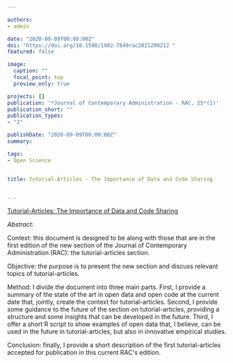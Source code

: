 ```yaml
---

authors:
- admin

date: "2020-09-09T00:00:00Z"
doi: "https://doi.org/10.1590/1982-7849rac2021200212 "
featured: false

image: 
  caption: ""
  focal_point: top
  preview_only: true

projects: []
publication: '*Journal of Contemporary Administration - RAC, 25*(1)'
publication_short: ""
publication_types:
- "2"

publishDate: "2020-09-09T00:00:00Z"
summary: 

tags:
- Open Science


title: Tutorial-Articles - The Importance of Data and Code Sharing


---
```


<script type="text/javascript" src="//cdn.plu.mx/widget-popup.js"></script>

<a href="https://plu.mx/plum/a/?doi=10.1590%2F1982-7849rac2021200212" data-popup="right" data-size="large" class="plumx-plum-print-popup" data-site="plum" data-hide-when-empty="true">Tutorial-Articles: The Importance of Data and Code Sharing</a>


*Abstract:*

Context: this document is designed to be along with those that are in the first edition of the new section of the Journal of Contemporary Administration (RAC): the tutorial-articles section. 

Objective: the purpose is to present the new section and discuss relevant topics of tutorial-articles. 

Method: I divide the document into three main parts. First, I provide a summary of the state of the art in open data and open code at the current date that, jointly, create the context for tutorial-articles. Second, I provide some guidance to the future of the section on tutorial-articles, providing a structure and some insights that can be developed in the future. Third, I offer a short R script to show examples of open data that, I believe, can be used in the future in tutorial-articles, but also in innovative empirical studies. 

Conclusion: finally, I provide a short description of the first tutorial-articles accepted for publication in this current RAC's edition.
